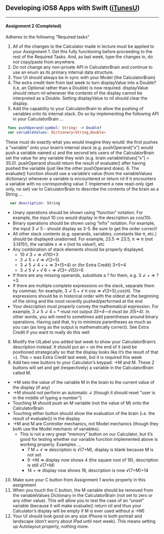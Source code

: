 ## Developing iOS8 Apps with Swift ([iTunesU](https://itunes.apple.com/us/course/developing-ios-8-apps-swift/id961180099]))
___
#### Assignment 2 (Completed)
Adheres to the following "Required tasks"
  1.  All of the changes to the Calculator made in lecture must be applied to your Assignment 1.  Get this fully functioning before proceeding to the rest of the Required Tasks.  And, as last week, type the changes in, do not copy/paste from anywhere. 
  2. Do not change any non-private API in CalculatorBrain and continue to use an enum as its primary internal data structure. 
  3. Your UI should always be in sync with your Model (the CalculatorBrain)
  4. The extra credit item from last week to turn displayValue into a Double? (i.e, an Optional rather than a Double) is now required.  displayValue should return nil whenever the contents of the display cannot be interpreted as a Double.  Setting displayValue to nil should clear the display.
  5. Add the capability to your CalculatorBrain to allow the pushing of variables onto its internal stack.  Do so by implementing the following API in your CalculatorBrain … 
 ```swift 
  func pushOperand(symbol: String) -> Double?   
  var variableValues: Dictionary<String,Double> 
 ```
  These must do exactly what you would imagine they would: the ﬁrst pushes a “variable” onto your brain’s internal stack (e.g. pushOperand(“x”) would push a variable named x) and the second lets users of the CalculatorBrain set the value for any variable they wish (e.g. brain.variableValues[“x”] = 35.0).  pushOperand should return the result of evaluate() after having pushed the variable (just like the other pushOperand does). 
  6. The evaluate() function should use a variable’s value (from the variableValues dictionary) whenever a variable is encountered or return nil if it encounters a variable with no corresponding value
  7. Implement a new read-only (get only, no set) var to CalculatorBrain to describe the contents of the brain as a String … 
```swift 
  var description: String 
```
  - Unary operations should be shown using “function” notation.  For example, the input 10 cos would display in the description as cos(10). 
  - Binary operations should be shown using “inﬁx” notation.  For example, the input 3 ↲ 5 - should display as 3-5.  Be sure to get the order correct! 
  - All other stack contents (e.g. operands, variables, constants like π, etc.) should be displayed unadorned.  For example, 23.5  ⇒  23.5, π  ⇒ π (not 3.1415!), the variable x  ⇒ x (not its value!), etc
  - Any combination of stack elements should be properly displayed.  
      - 10 √ 3 + ⇒ √(10)+3 
      - 3 ↲ 5 + √ ⇒ √(3+5)
      - 3 ↲ 5 ↲ 4 + + ⇒ 3+(5+4) or (for Extra Credit) 3+5+4 
      - 3 ↲ 5 √ + √ 6 ÷ ⇒ √(3+ √(5))÷6 
  - If there are any missing operands, substitute a ? for them, e.g. 3 ↲ + ⇒ ?+3.
  - If there are multiple complete expressions on the stack, separate them by commas: for example, 3 ↲ 5 + √ π cos  ⇒ √(3+5),cos(π).  The expressions should be in historical order with the oldest at the beginning of the string and the most recently pushed/performed at the end
  - Your description must properly convey the mathematical expression. For example, 3 ↲ 5 ↲ 4 + * must not output 3*5+4—it must be 3*(5+4).  In other words, you will need to sometimes add parentheses around binary operations.  Having said that, try to minimize parentheses as much as you can (as long as the output is mathematically correct).  See Extra Credit if you want to really do this well
  
8. Modify the UILabel you added last week to show your CalculatorBrain’s description instead.  It should put an = on the end of it (and be positioned strategically so that the display looks like it’s the result of that =).  This = was Extra Credit last week, but it is required this week
9. Add two new buttons to your Calculator’s keypad: →M and M.  These 2 buttons will set and get (respectively) a variable in the CalculatorBrain called M.
  - →M sets the value of the variable M in the brain to the current value of the display (if any)
  - →M should not perform an automatic ↲ (though it should reset “user is in the middle of typing a number”) 
  - Touching M should push an M variable (not the value of M) onto the CalculatorBrain 
  - Touching either button should show the evaluation of the brain (i.e. the result of evaluate()) in the display 
  - →M and M are Controller mechanics, not Model mechanics (though they both use the Model mechanic of variables). 
    - This is not a very great “memory” button on our Calculator, but it’s good for testing whether our variable function implemented above is working properly.  Examples … 
      - 7 M + √ ⇒ description is √(7+M), display is blank because M is not set 
      - 9 →M ⇒ display now shows 4 (the square root of 16), description is still √(7+M) 
      - 14 + ⇒ display now shows 18, description is now √(7+M)+14 
  
10. Make sure your C button from Assignment 1 works properly in this assignment
11. When you touch the C button, the M variable should be removed from the variableValues Dictionary in the CalculatorBrain (not set to zero or any other value).  This will allow you to test the case of an “unset” variable (because it will make evaluate() return nil and thus your Calculator’s display will be empty if M is ever used without a →M)
  12. Your UI should look good on any size iPhone in both portrait and landscape (don’t worry about iPad until next week).  This means setting up Autolayout properly, nothing more. 
